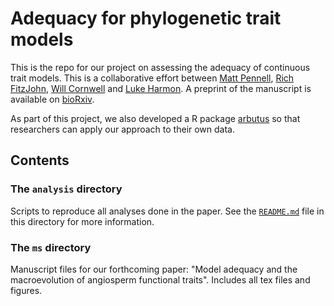 # Adequacy for phylogenetic trait models

This is the repo for our project on assessing the adequacy of continuous trait models. This is a collaborative effort between [Matt Pennell](http://mwpennell.github.io), [Rich FitzJohn](http://www.zoology.ubc.ca/~fitzjohn/), [Will Cornwell](http://phylodiversity.net/wcornwell/) and [Luke Harmon](http://www.webpages.uidaho.edu/~lukeh/). A preprint of the manuscript is available on [bioRxiv](http://biorxiv.org/content/early/2014/04/07/004002).

As part of this project, we also developed a R package [arbutus](https://github.com/mwpennell/arbutus) so that researchers can apply our approach to their own data.

## Contents

### The `analysis` directory

Scripts to reproduce all analyses done in the paper.  See the [`README.md`](https://github.com/richfitz/modeladequacy/blob/master/analysis/README.md) file in this directory for more information.

### The `ms` directory

Manuscript files for our forthcoming paper: "Model adequacy and the macroevolution of angiosperm functional traits". Includes all tex files and figures.

